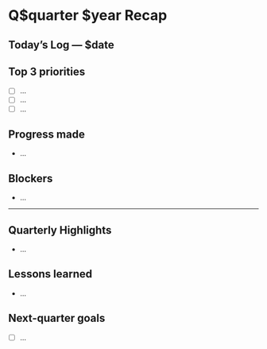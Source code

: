 <!-- TEMPLATE: quarterly -->

# Q$quarter $year Recap

## Today’s Log — $date

## Top 3 priorities

- [ ] …
- [ ] …
- [ ] …

## Progress made

- …

## Blockers

- …

---

## Quarterly Highlights

- …

## Lessons learned

- …

## Next-quarter goals

- [ ] …
